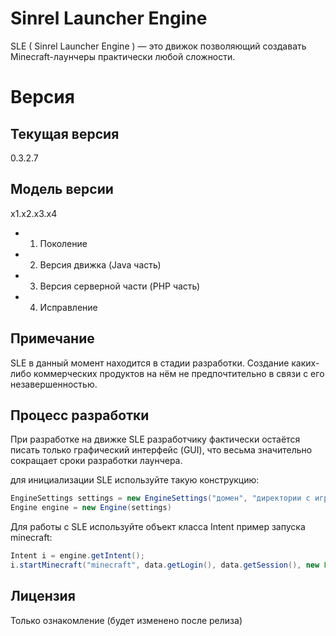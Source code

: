 ﻿Sinrel Launcher Engine
======================

SLE ( Sinrel Launcher Engine ) — это движок позволяющий создавать Minecraft-лаунчеры практически любой сложности.

Версия
======

Текущая версия
--------------
0.3.2.7

Модель версии
----------------

x1.x2.x3.x4

* 1) Поколение 
* 2) Версия движка (Java часть)
* 3) Версия серверной части (PHP часть)
* 4) Исправление

Примечание
----------

SLE в данный момент находится в стадии разработки. Создание каких-либо коммерческих продуктов на нём не предпочтительно в связи с его незавершенностью.

Процесс разработки
------------------

При разработке на движке SLE разработчику фактически остаётся писать только графический интерфейс (GUI), что весьма значительно сокращает сроки разработки лаунчера.

для инициализации SLE используйте такую конструкцию:
```Java
EngineSettings settings = new EngineSettings("домен", "директории с игрой minecraft", "версия");
Engine engine = new Engine(settings)
```
Для работы с SLE используйте объект класса Intent пример запуска minecraft:
```Java
Intent i = engine.getIntent();
i.startMinecraft("minecraft", data.getLogin(), data.getSession(), new Frame()); 
```
Лицензия
--------
Только ознакомление (будет изменено после релиза)

